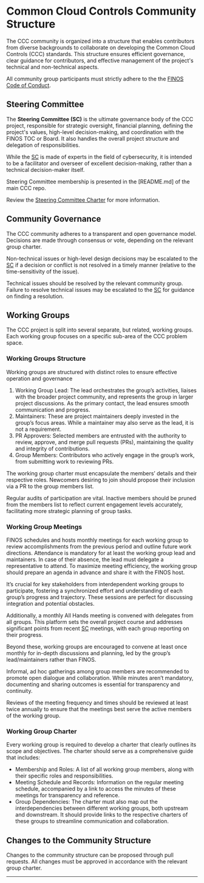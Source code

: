 # Common Cloud Controls Community Structure

The CCC community is organized into a structure that enables contributors from diverse backgrounds to collaborate on developing the Common Cloud Controls (CCC) standards. This structure ensures efficient governance, clear guidance for contributors, and effective management of the project's technical and non-technical aspects.

All community group participants must strictly adhere to the the [FINOS Code of Conduct].

## Steering Committee

The **Steering Committee (SC)** is the ultimate governance body of the CCC project, responsible for strategic oversight, financial planning, defining the project's values, high-level decision-making, and coordination with the FINOS TOC or Board. It also handles the overall project structure and delegation of responsibilities.

While the [SC] is made of experts in the field of cybersecurity, it is intended to be a facilitator and overseer of excellent decision-making, rather than a technical decision-maker itself.

Steering Committee membership is presented in the [README.md] of the main CCC repo.

Review the [Steering Committee Charter] for more information.

## Community Governance

The CCC community adheres to a transparent and open governance model. Decisions are made through consensus or vote, depending on the relevant group charter.

Non-technical issues or high-level design decisions may be escalated to the [SC] if a decision or conflict is not resolved in a timely manner (relative to the time-sensitivity of the issue).

Technical issues should be resolved by the relevant community group. Failure to resolve technical issues may be escalated to the [SC] for guidance on finding a resolution.

## Working Groups

The CCC project is split into several separate, but related, working groups. Each working group focuses on a specific sub-area of the CCC problem space.

### Working Groups Structure

Working groups are structured with distinct roles to ensure effective operation and governance

1. Working Group Lead: The lead orchestrates the group’s activities, liaises with the broader project community, and represents the group in larger project discussions. As the primary contact, the lead ensures smooth communication and progress.
2. Maintainers: These are project maintainers deeply invested in the group’s focus areas. While a maintainer may also serve as the lead, it is not a requirement.
3. PR Approvers: Selected members are entrusted with the authority to review, approve, and merge pull requests (PRs), maintaining the quality and integrity of contributions.
4. Group Members: Contributors who actively engage in the group’s work, from submitting work to reviewing PRs.

The working group charter must encapsulate the members’ details and their respective roles. Newcomers desiring to join should propose their inclusion via a PR to the group members list.

Regular audits of participation are vital. Inactive members should be pruned from the members list to reflect current engagement levels accurately, facilitating more strategic planning of group tasks.

### Working Group Meetings

FINOS schedules and hosts monthly meetings for each working group to review accomplishments from the previous period and outline future work directions. Attendance is mandatory for at least the working group lead and maintainers. In case of their absence, the lead must delegate a representative to attend. To maximize meeting efficiency, the working group should prepare an agenda in advance and share it with the FINOS host.

It’s crucial for key stakeholders from interdependent working groups to participate, fostering a synchronized effort and understanding of each group’s progress and trajectory. These sessions are perfect for discussing integration and potential obstacles.

Additionally, a monthly All Hands meeting is convened with delegates from all groups. This platform sets the overall project course and addresses significant points from recent [SC] meetings, with each group reporting on their progress.

Beyond these, working groups are encouraged to convene at least once monthly for in-depth discussions and planning, led by the group’s lead/maintainers rather than FINOS.

Informal, ad hoc gatherings among group members are recommended to promote open dialogue and collaboration. While minutes aren’t mandatory, documenting and sharing outcomes is essential for transparency and continuity.

Reviews of the meeting frequency and times should be reviewed at least twice annually to ensure that the meetings best serve the active members of the working group.

### Working Group Charter

Every working group is required to develop a charter that clearly outlines its scope and objectives. The charter should serve as a comprehensive guide that includes:

* Membership and Roles: A list of all working group members, along with their specific roles and responsibilities.
* Meeting Schedule and Records: Information on the regular meeting schedule, accompanied by a link to access the minutes of these meetings for transparency and reference.
* Group Dependencies: The charter must also map out the interdependencies between different working groups, both upstream and downstream. It should provide links to the respective charters of these groups to streamline communication and collaboration.

## Changes to the Community Structure

Changes to the community structure can be proposed through pull requests. All changes must be approved in accordance with the relevant group charter.

---

[FINOS Code of Conduct]: <https://www.finos.org/code-of-conduct>
[Steering Committee Charter]: <steering/charter.md>
[SC]: <#steering-committee>
